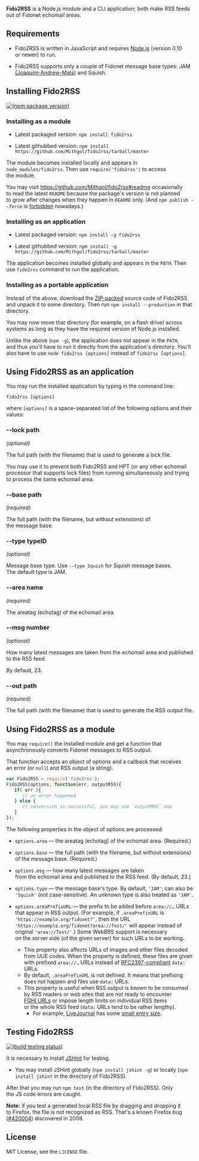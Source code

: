 **Fido2RSS** is a Node.js module and a CLI application; both make RSS feeds out of Fidonet echomail areas.

## Requirements

* Fido2RSS is written in JavaScript and requires [Node.js](http://nodejs.org/) (version 0.10 or newer) to run.

* Fido2RSS supports only a couple of Fidonet message base types: JAM [(Joaquim-Andrew-Mats)](http://groups.google.com/group/fido7.ru.ftn.develop/msg/e2f5486f80394418) and Squish.

## Installing Fido2RSS

[![(npm package version)](https://nodei.co/npm/fido2rss.png?downloads=true&downloadRank=true)](https://npmjs.org/package/fido2rss)

### Installing as a module

* Latest packaged version: `npm install fido2rss`

* Latest githubbed version: `npm install https://github.com/Mithgol/fido2rss/tarball/master`

The module becomes installed locally and appears in `node_modules/fido2rss`. Then use `require('fido2rss')` to access the module.

You may visit https://github.com/Mithgol/fido2rss#readme occasionally to read the latest `README` because the package's version is not planned to grow after changes when they happen in `README` only. (And `npm publish --force` is [forbidden](http://blog.npmjs.org/post/77758351673/no-more-npm-publish-f) nowadays.)

### Installing as an application

* Latest packaged version: `npm install -g fido2rss`

* Latest githubbed version: `npm install -g https://github.com/Mithgol/fido2rss/tarball/master`

The application becomes installed globally and appears in the `PATH`. Then use `fido2rss` command to run the application.

### Installing as a portable application

Instead of the above, download the [ZIP-packed](https://github.com/Mithgol/fido2rss/archive/master.zip) source code of Fido2RSS and unpack it to some directory. Then run `npm install --production` in that directory.

You may now move that directory (for example, on a flash drive) across systems as long as they have the required version of Node.js installed.

Unlike the above (`npm -g`), the application does not appear in the `PATH`, and thus you'll have to run it directly from the application's directory. You'll also have to use `node fido2rss [options]` instead of `fido2rss [options]`.

## Using Fido2RSS as an application

You may run the installed application by typing in the command line:

`fido2rss [options]`

where `[options]` is a space-separated list of the following options and their values:

### --lock path

*(optional)*

The full path (with the filename) that is used to generate a lock file.

You may use it to prevent both Fido2RSS and HPT (or any other echomail processor that supports lock files) from running simultaneously and trying to process the same echomail area.

### --base path

*(required)*

The full path (with the filename, but without extensions) of the message base.

### --type typeID

*(optional)*

Message base type. Use `--type Squish` for Squish message bases. The default type is JAM.

### --area name

*(required)*

The areatag (echotag) of the echomail area.

### --msg number

*(optional)*

How many latest messages are taken from the echomail area and published to the RSS feed.

By default, 23.

### --out path

*(required)*

The full path (with the filename) that is used to generate the RSS output file.

## Using Fido2RSS as a module

You may `require()` the installed module and get a function that asynchronously converts Fidonet messages to RSS output.

That function accepts an object of options and a callback that receives an error (or `null`) and RSS output (a string).

```js
var Fido2RSS = require('fido2rss');
Fido2RSS(options, function(err, outputRSS){
   if( err ){
      // an error happened
   } else {
      // conversion is successful, you may use `outputRSS` now
   }
});
```

The following properties in the object of options are processed:

* `options.area` — the areatag (echotag) of the echomail area. (Required.)

* `options.base` — the full path (with the filename, but without extensions) of the message base. (Required.)

* `options.msg` — how many latest messages are taken from the echomail area and published to the RSS feed. (By default, 23.)

* `options.type` — the message base's type. By default, `'JAM'`; can also be `'Squish'` (not case-sensitive). An unknown type is also treated as `'JAM'`.

* `options.areaPrefixURL` — the prefix to be added before `area://…` URLs that appear in RSS output. (For example, if `.areaPrefixURL` is `'https://example.org/fidonet?'`, then the URL `'https://example.org/fidonet?area://Test/'` will appear instead of original `'area://Test/'`.) Some WebBBS support is necessary on the server side (of the given server) for such URLs to be working.
   * This property also affects URLs of images and other files decoded from UUE codes. When the property is defined, these files are given with prefixed `area://…` URLs instead of [RFC2397-compliant](http://tools.ietf.org/html/rfc2397) `data:` URLs.
   * By default, `.areaPrefixURL` is not defined. It means that prefixing does not happen and files use `data:` URLs.
   * This property is useful when RSS output is known to be consumed by RSS readers or web sites that are not ready to encounter [FGHI URLs](https://github.com/Mithgol/FGHI-URL) or impose length limits on individual RSS items or the whole RSS feed (`data:` URLs tend to be rather lengthy).
      * For example, [LiveJournal](http://www.livejournal.com/) has some [small entry size](http://www.livejournal.com/support/faq/165.html).

## Testing Fido2RSS

[![(build testing status)](https://img.shields.io/travis/Mithgol/fido2rss/master.svg?style=plastic)](https://travis-ci.org/Mithgol/fido2rss)

It is necessary to install [JSHint](http://jshint.com/) for testing.

* You may install JSHint globally (`npm install jshint -g`) or locally (`npm install jshint` in the directory of Fido2RSS).

After that you may run `npm test` (in the directory of Fido2RSS). Only the JS code errors are caught.

**Note:** if you test a generated local RSS file by dragging and dropping it to Firefox, the file is not recognized as RSS. That's a known Firefox bug ([#420004](https://bugzilla.mozilla.org/show_bug.cgi?id=420004)) discovered in 2008.

## License

MIT License, see the `LICENSE` file.